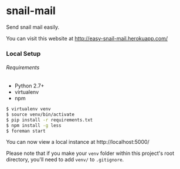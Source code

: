 # snail-mail
Send snail mail easily.

You can visit this website at http://easy-snail-mail.herokuapp.com/

### Local Setup

###### Requirements
- Python 2.7+
- virtualenv
- npm

```sh
$ virtualenv venv
$ source venv/bin/activate
$ pip install -r requirements.txt
$ npm install -g less
$ foreman start
```

You can now view a local instance at http://localhost:5000/

Please note that if you make your `venv` folder within this project's root directory, you'll need to add `venv/` to `.gitignore`.
